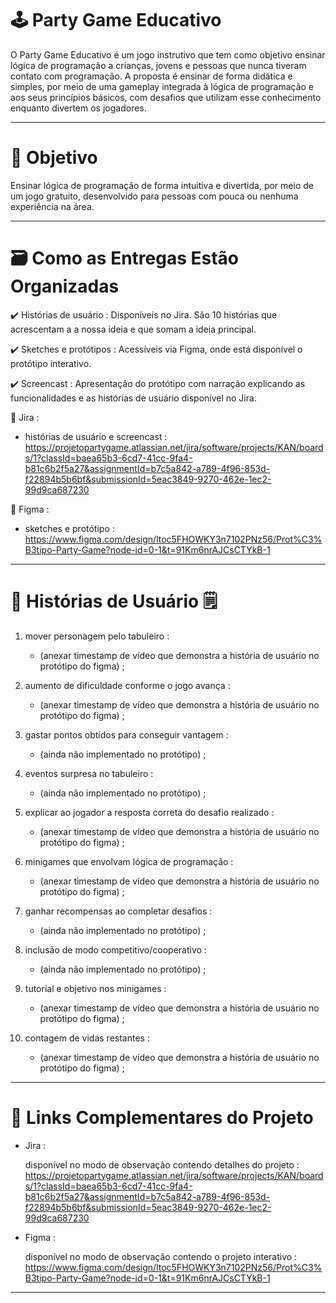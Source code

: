 # 🕹️ Party Game Educativo

O Party Game Educativo é um jogo instrutivo que tem como objetivo ensinar lógica de programação a crianças, jovens e pessoas que nunca tiveram contato com programação. A proposta é ensinar de forma didática e simples, por meio de uma gameplay integrada à lógica de programação e aos seus princípios básicos, com desafios que utilizam esse conhecimento enquanto divertem os jogadores.

---

# 🚩 Objetivo

Ensinar lógica de programação de forma intuitiva e divertida, por meio de um jogo gratuito, desenvolvido para pessoas com pouca ou nenhuma experiência na área.

---

# 🗃️ Como as Entregas Estão Organizadas

✔️ Histórias de usuário : Disponíveis no Jira. São 10 histórias que acrescentam a a nossa ideia e que somam a ideia principal.

✔️ Sketches e protótipos : Acessíveis via Figma, onde está disponível o protótipo interativo.

✔️ Screencast : Apresentação do protótipo com narração explicando as funcionalidades e as histórias de usuário disponível no Jira.

🔗 Jira :

* histórias de usuário e screencast :
https://projetopartygame.atlassian.net/jira/software/projects/KAN/boards/1?classId=baea65b3-6cd7-41cc-9fa4-b81c6b2f5a27&assignmentId=b7c5a842-a789-4f96-853d-f22894b5b6bf&submissionId=5eac3849-9270-462e-1ec2-99d9ca687230

🔗 Figma :

* sketches e protótipo :
https://www.figma.com/design/ltoc5FHOWKY3n7102PNz56/Prot%C3%B3tipo-Party-Game?node-id=0-1&t=91Km6nrAJCsCTYkB-1

---

# 👤 Histórias de Usuário 🗒️

1. mover personagem pelo tabuleiro :
   * (anexar timestamp de vídeo que demonstra a história de usuário no protótipo do figma) ;

2. aumento de dificuldade conforme o jogo avança :
   * (anexar timestamp de vídeo que demonstra a história de usuário no protótipo do figma) ;

3. gastar pontos obtidos para conseguir vantagem :
   * (ainda não implementado no protótipo) ;
     
4. eventos surpresa no tabuleiro :
   * (ainda não implementado no protótipo) ;
     
5. explicar ao jogador a resposta correta do desafio realizado :
   * (anexar timestamp de vídeo que demonstra a história de usuário no protótipo do figma) ;

6. minigames que envolvam lógica de programação :
   * (anexar timestamp de vídeo que demonstra a história de usuário no protótipo do figma) ;

7. ganhar recompensas ao completar desafios :
   * (ainda não implementado no protótipo) ;
     
8. inclusão de modo competitivo/cooperativo :
   * (ainda não implementado no protótipo) ;
     
9. tutorial e objetivo nos minigames :
   * (anexar timestamp de vídeo que demonstra a história de usuário no protótipo do figma) ;

10. contagem de vidas restantes :
    * (anexar timestamp de vídeo que demonstra a história de usuário no protótipo do figma) ;

---

# 🔗 Links Complementares do Projeto

* Jira :
  
  disponível no modo de observação contendo detalhes do projeto :
  https://projetopartygame.atlassian.net/jira/software/projects/KAN/boards/1?classId=baea65b3-6cd7-41cc-9fa4-b81c6b2f5a27&assignmentId=b7c5a842-a789-4f96-853d-f22894b5b6bf&submissionId=5eac3849-9270-462e-1ec2-99d9ca687230

* Figma :

  disponível no modo de observação contendo o projeto interativo :
  https://www.figma.com/design/ltoc5FHOWKY3n7102PNz56/Prot%C3%B3tipo-Party-Game?node-id=0-1&t=91Km6nrAJCsCTYkB-1
  
---

